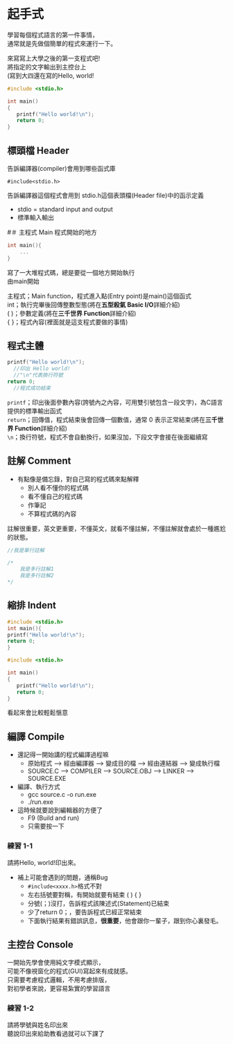 # 起手式
學習每個程式語言的第一件事情，  
通常就是先做個簡單的程式來運行一下。  

來寫寫上大學之後的第一支程式吧!  
將指定的文字輸出到主控台上  
(寫到大四還在寫的Hello, world!  

```c++
#include <stdio.h>

int main()
{
   printf("Hello world!\n");
   return 0;
}
```

## 標頭檔 Header
告訴編譯器(compiler)會用到哪些函式庫
```
#include<stdio.h>
```
告訴編譯器這個程式會用到 stdio.h這個表頭檔(Header file)中的函示定義  
* stdio = standard input and output
* 標準輸入輸出

#＃ 主程式 Main
程式開始的地方
```c++
int main(){
    ...
}
```
寫了一大堆程式碼，總是要從一個地方開始執行  
由main開始  

主程式；Main function，程式進入點(Entry point)是main()這個函式  
int；執行完畢後回傳整數型態(將在**五型殺氣 Basic I/O**詳細介紹)  
( )；參數定義(將在**三千世界 Function**詳細介紹)  
{ }；程式內容(裡面就是這支程式要做的事情)  

## 程式主體
```c++
printf("Hello world!\n");
  //印出 Hello world!
  //"\n"代表換行符號
return 0;
  //程式成功結束
```
`printf`；印出後面參數內容(誇號內之內容，可用雙引號包含一段文字)，為C語言提供的標準輸出函式  
`return`；回傳值，程式結束後會回傳一個數值，通常 0 表示正常結束(將在**三千世界 Function**詳細介紹)   
`\n`；換行符號，程式不會自動換行，如果沒加，下段文字會接在後面繼續寫  

## 註解 Comment
* 有點像是備忘錄，對自己寫的程式碼來點解釋
    * 別人看不懂你的程式碼  
    * 看不懂自己的程式碼  
    * 作筆記  
    * 不算程式碼的內容  

註解很重要，英文更重要，不懂英文，就看不懂註解，不懂註解就會處於一種尷尬的狀態。   

```c++
//我是單行註解
```

```c++
/*
    我是多行註解1
    我是多行註解2
*/
```
## 縮排 Indent
```c++
#include <stdio.h>
int main(){
printf("Hello world!\n");
return 0;
}
```
```c++
#include <stdio.h>

int main()
{
   printf("Hello world!\n");
   return 0;
}
```
看起來會比較輕鬆愜意

## 編譯 Compile
* 還記得一開始講的程式編譯過程嘛
  * 原始程式 --> 經由編譯器 --> 變成目的檔 --> 經由連結器 --> 變成執行檔  
  * SOURCE.C --> COMPILER --> SOURCE.OBJ --> LINKER --> SOURCE.EXE  
* 編譯、執行方式
  * gcc source.c -o run.exe
  * ./run.exe
* 這時候就要說到編輯器的方便了
  * F9 (Build and run)
  * 只需要按一下

### 練習 1-1
請將Hello, world!印出來。

* 補上可能會遇到的問題，通稱Bug
    * `#include<xxxx.h>`格式不對
    * 左右括號要對稱，有開始就要有結束 ( ) { }
    * 分號(；)沒打，告訴程式該陳述式(Statement)已結束
    * 少了return 0；，要告訴程式已經正常結束
    * 下面執行結果有錯誤訊息，**很重要**，他會跟你一輩子，跟到你心裏發毛。

## 主控台 Console
一開始先學會使用純文字模式顯示，  
可能不像視窗化的程式(GUI)寫起來有成就感。  
只需要考慮程式邏輯，不用考慮排版，  
對初學者來說，更容易紮實的學習語言

### 練習 1-2
請將學號與姓名印出來  
聽說印出來給助教看過就可以下課了
